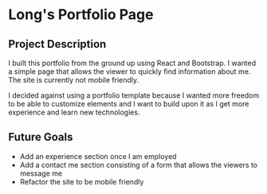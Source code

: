 # Long's Portfolio Page

## Project Description
I built this portfolio from the ground up using React and Bootstrap. I wanted a simple page that allows the viewer to quickly find information about me. The site is currently not mobile friendly.

I decided against using a portfolio template because I wanted more freedom to be able to customize elements and I want to build upon it as I get more experience and learn new technologies.

## Future Goals
* Add an experience section once I am employed
* Add a contact me section consisting of a form that allows the viewers to message me
* Refactor the site to be mobile friendly

